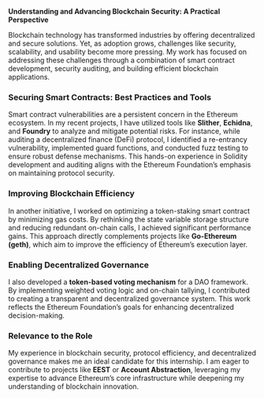 

**Understanding and Advancing Blockchain Security: A Practical Perspective**  

Blockchain technology has transformed industries by offering decentralized and secure solutions. Yet, as adoption grows, challenges like security, scalability, and usability become more pressing. My work has focused on addressing these challenges through a combination of smart contract development, security auditing, and building efficient blockchain applications.

### Securing Smart Contracts: Best Practices and Tools  

Smart contract vulnerabilities are a persistent concern in the Ethereum ecosystem. In my recent projects, I have utilized tools like **Slither**, **Echidna**, and **Foundry** to analyze and mitigate potential risks. For instance, while auditing a decentralized finance (DeFi) protocol, I identified a re-entrancy vulnerability, implemented guard functions, and conducted fuzz testing to ensure robust defense mechanisms. This hands-on experience in Solidity development and auditing aligns with the Ethereum Foundation’s emphasis on maintaining protocol security.

### Improving Blockchain Efficiency  

In another initiative, I worked on optimizing a token-staking smart contract by minimizing gas costs. By rethinking the state variable storage structure and reducing redundant on-chain calls, I achieved significant performance gains. This approach directly complements projects like **Go-Ethereum (geth)**, which aim to improve the efficiency of Ethereum’s execution layer.

### Enabling Decentralized Governance  

I also developed a **token-based voting mechanism** for a DAO framework. By implementing weighted voting logic and on-chain tallying, I contributed to creating a transparent and decentralized governance system. This work reflects the Ethereum Foundation’s goals for enhancing decentralized decision-making.

### Relevance to the Role  

My experience in blockchain security, protocol efficiency, and decentralized governance makes me an ideal candidate for this internship. I am eager to contribute to projects like **EEST** or **Account Abstraction**, leveraging my expertise to advance Ethereum’s core infrastructure while deepening my understanding of blockchain innovation.

